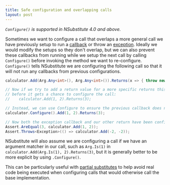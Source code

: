 ```yaml
---
title: Safe configuration and overlapping calls
layout: post
---
```


*`Configure()` is supported in NSubstitute 4.0 and above.*

Sometimes we want to configure a call that overlaps a more general call we have previously setup to run a [callback](/help/callbacks) or throw an [exception](/help/throwing-exceptions/). Ideally we would modify the setups so they don't overlap, but we can also prevent these callbacks from running while we setup the next call by calling `Configure()` before invoking the method we want to re-configure. `Configure()` tells NSubstitute we are configuring the following call so that it will not run any callbacks from previous configurations.

<!--
```requiredcode
public interface ICalculator { int Add(int a, int b); }
ICalculator calculator;
[SetUp] public void SetUp() { calculator = Substitute.For<ICalculator>(); }
```
-->

```csharp
calculator.Add(Arg.Any<int>(), Arg.Any<int>()).Returns(x => { throw new Exception(); });

// Now if we try to add a return value for a more specific returns this will throw
// before it gets a chance to configure the call:
//    calculator.Add(1, 2).Returns(3);

// Instead, we can use Configure to ensure the previous callback does not run:
calculator.Configure().Add(1, 2).Returns(3);

// Now both the exception callback and our other return have been configured:
Assert.AreEqual(3, calculator.Add(1, 2));
Assert.Throws<Exception>(() => calculator.Add(-2, -2));
```

NSubstitute will also assume we are configuring a call if we have an argument matcher in our call, such as `Arg.Is(1)` in `calculator.Add(Arg.Is(1), 2).Returns(3)`, but it is generally better to be more explicit by using `.Configure()`.

This can be particularly useful with [partial substitutes](/help/partial-subs/) to help avoid real code being executed when configuring calls that would otherwise call the base implementation.